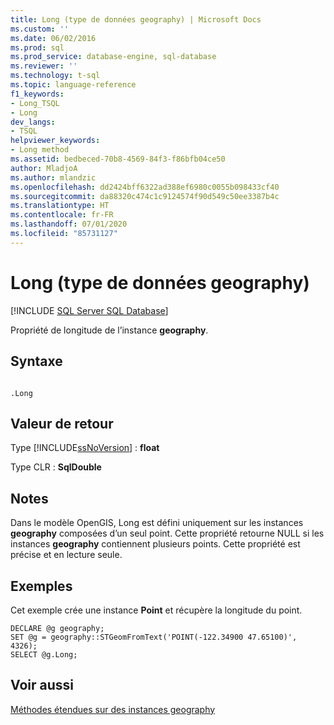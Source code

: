 ```yaml
---
title: Long (type de données geography) | Microsoft Docs
ms.custom: ''
ms.date: 06/02/2016
ms.prod: sql
ms.prod_service: database-engine, sql-database
ms.reviewer: ''
ms.technology: t-sql
ms.topic: language-reference
f1_keywords:
- Long_TSQL
- Long
dev_langs:
- TSQL
helpviewer_keywords:
- Long method
ms.assetid: bedbeced-70b8-4569-84f3-f86bfb04ce50
author: MladjoA
ms.author: mlandzic
ms.openlocfilehash: dd2424bff6322ad388ef6980c0055b098433cf40
ms.sourcegitcommit: da88320c474c1c9124574f90d549c50ee3387b4c
ms.translationtype: HT
ms.contentlocale: fr-FR
ms.lasthandoff: 07/01/2020
ms.locfileid: "85731127"
---
```

# <a name="long-geography-data-type"></a>Long (type de données geography)
[!INCLUDE [SQL Server SQL Database](../../includes/applies-to-version/sql-asdb.md)]

  Propriété de longitude de l’instance **geography**.  
  
## <a name="syntax"></a>Syntaxe  
  
```  
  
.Long  
```  
  
## <a name="return-value"></a>Valeur de retour  
 Type [!INCLUDE[ssNoVersion](../../includes/ssnoversion-md.md)] : **float**  
  
 Type CLR : **SqlDouble**  
  
## <a name="remarks"></a>Notes  
 Dans le modèle OpenGIS, Long est défini uniquement sur les instances **geography** composées d’un seul point. Cette propriété retourne NULL si les instances **geography** contiennent plusieurs points. Cette propriété est précise et en lecture seule.  
  
## <a name="examples"></a>Exemples  
 Cet exemple crée une instance **Point** et récupère la longitude du point.  
  
```  
DECLARE @g geography;  
SET @g = geography::STGeomFromText('POINT(-122.34900 47.65100)', 4326);  
SELECT @g.Long;  
```  
  
## <a name="see-also"></a>Voir aussi  
 [Méthodes étendues sur des instances geography](../../t-sql/spatial-geography/extended-methods-on-geography-instances.md)  
  
  
